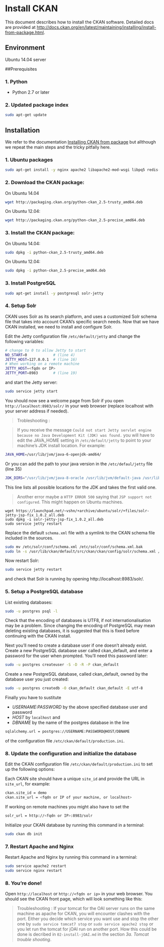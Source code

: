 # Install CKAN
This document describes how to install the CKAN software.
Detailed docs are provided at http://docs.ckan.org/en/latest/maintaining/installing/install-from-package.html.

## Environment
Ubuntu 14.04 server

##Prerequisites

### 1. Python
* Python 2.7 or later

### 2. Updated package index
```sh
sudo apt-get update
```


## Installation

We refer to the documentation [Installing CKAN from package](http://docs.ckan.org/en/latest/maintaining/installing/) but allthough we repeat the main steps and the tricky pitfally here.

### 1. Ubuntu packages
```sh
sudo apt-get install -y nginx apache2 libapache2-mod-wsgi libpq5 redis-server git-core
```

### 2. Download the CKAN package:
On Ubuntu 14.04
```sh
wget http://packaging.ckan.org/python-ckan_2.5-trusty_amd64.deb
```
On Ubuntu 12.04:
```sh
wget http://packaging.ckan.org/python-ckan_2.5-precise_amd64.deb
```

### 3. Install the CKAN package:

On Ubuntu 14.04:
```sh
sudo dpkg -i python-ckan_2.5-trusty_amd64.deb
```
On Ubuntu 12.04:
```sh
sudo dpkg -i python-ckan_2.5-precise_amd64.deb
```


### 3. Install PostgreSQL

```sh
sudo apt-get install -y postgresql solr-jetty
```

### 4. Setup Solr
CKAN uses Solr as its search platform, and uses a customized Solr schema file that takes into account CKAN’s specific search needs. Now that we have CKAN installed, we need to install and configure Solr.

Edit the Jetty configuration file ```/etc/default/jetty``` and change the following variables:

```sh
# change to 0 to allow Jetty to start
NO_START=0            # (line 4)
JETTY_HOST=127.0.0.1  # (line 16)
# When working on a remote machine
JETTY_HOST=<fqdn or IP>
JETTY_PORT=8983       # (line 19)
```

and start the Jetty server:
```sh
sudo service jetty start
```

You should now see a welcome page from Solr if you open ```http://localhost:8983/solr/``` in your web browser (replace localhost with your server address if needed).

> Trobleshooting :

> If you receive the message ```Could not start Jetty servlet engine because no Java Development Kit (JDK) was found.``` you will have to edit the JAVA_HOME setting in ```/etc/default/jetty``` to point to your machine’s JDK install location. 
> For example:
```sh
JAVA_HOME=/usr/lib/jvm/java-6-openjdk-amd64/
```
Or you can add the path to your java version in the ```/etc/defaul/jetty``` file (line 35)
```sh
JDK_DIRS="/usr/lib/jvm/java-8-oracle /usr/lib/jvm/default-java /usr/lib/jvm/java-6-sun"
```
This line lists all possible locations for the JDK and takes the first valid one.

> Another error maybe a `HTTP ERROR 500` saying that `JSP support not configured`. This might happen on Ubuntu machines.
```
wget https://launchpad.net/~vshn/+archive/ubuntu/solr/+files/solr-jetty-jsp-fix_1.0.2_all.deb
sudo dpkg -i solr-jetty-jsp-fix_1.0.2_all.deb
sudo service jetty restart
```


Replace the default ```schema.xml``` file with a symlink to the CKAN schema file included in the sources.
```sh
sudo mv /etc/solr/conf/schema.xml /etc/solr/conf/schema.xml.bak
sudo ln -s /usr/lib/ckan/default/src/ckan/ckan/config/solr/schema.xml /etc/solr/conf/schema.xml
```
Now restart Solr:
```sh
sudo service jetty restart
```
and check that Solr is running by opening http://localhost:8983/solr/.

### 5. Setup a PostgreSQL database
List existing databases:
```sh
sudo -u postgres psql -l
```
Check that the encoding of databases is UTF8, if not internationalisation may be a problem. Since changing the encoding of PostgreSQL may mean deleting existing databases, it is suggested that this is fixed before continuing with the CKAN install.

Next you’ll need to create a database user if one doesn’t already exist. Create a new PostgreSQL database user called ckan_default, and enter a password for the user when prompted. You’ll need this password later:
```sh
sudo -u postgres createuser -S -D -R -P ckan_default
```
Create a new PostgreSQL database, called ckan_default, owned by the database user you just created:
```sh
sudo -u postgres createdb -O ckan_default ckan_default -E utf-8
```

Finally you have to sustitute
- *USERNAME:PASSWORD* by the above specified database user and password
- *HOST* by ```localhost``` and 
- *DBNAME* by the name of the postgres database 
in the line
```sh
sqlalchemy.url = postgres://USERNAME:PASSWORD@HOST/DBNAME
``` 
of the configuration file ```/etc/ckan/default/production.ini```.

### 8. Update the configuration and initialize the database
Edit the CKAN configuration file ```/etc/ckan/default/production.ini``` to set up the following options:

Each CKAN site should have a unique ```site_id``` and provide the URL in ```site_url```, for example:
```sh
ckan.site_id = demo
ckan.site_url = <fqdn or IP of your machine, or localhost>
```
If working on remote machines you might also have to set the 

```sh
solr_url = http://<fqdn or IP>:8983/solr
```

Initialize your CKAN database by running this command in a terminal:
```sh
sudo ckan db init
```

### 7. Restart Apache and Nginx
Restart Apache and Nginx by running this command in a terminal:

```sh
sudo service apache2 restart
sudo service nginx restart
```

### 8. You’re done!
Open ```http://localhost``` or ```http://<fqdn or ip>``` in your web browser. You should see the CKAN front page, which will look something like this:

<!-- figure follows -->

> Troubleshooting :
> If your tomcat for the OAI server runs on the same machine as apache for CKAN, you will encounter clashes with the port. 
> Either you decide which service you want use and stop the other one by ```sudo service tomcat7 stop``` or ```sudo service apache2 stop```
> or you let run the tomcat for jOAI run on another port. How this could be done is decribed in ```02-install-jOAI.md``` in the section *3a. Tomcat trouble shooting*.
